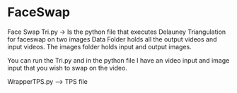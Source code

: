 # FaceSwap

Face Swap 
Tri.py -> Is the python file that executes Delauney Triangulation for faceswap on two images
Data Folder holds all the output videos and input videos. The images folder holds input and output images.

You can run the Tri.py and in the python file I have an video input and image input that you wish to swap
on the video. 

WrapperTPS.py --> TPS file